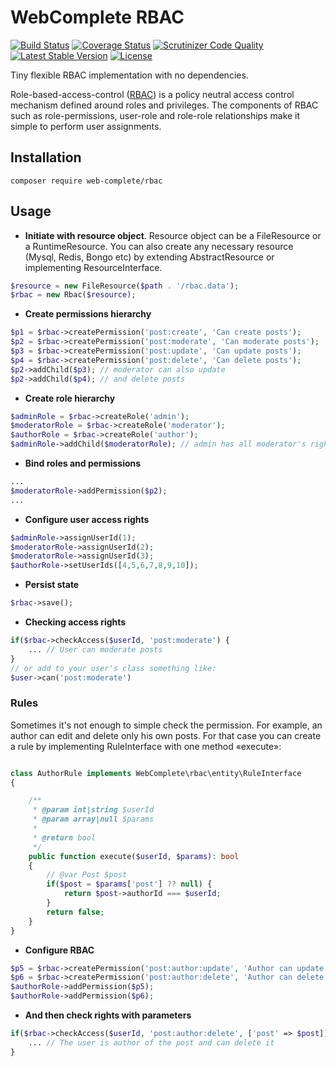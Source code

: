 # WebComplete RBAC

[![Build Status](https://travis-ci.org/web-complete/rbac.svg?branch=master)](https://travis-ci.org/web-complete/rbac)
[![Coverage Status](https://coveralls.io/repos/github/web-complete/rbac/badge.svg?branch=master)](https://coveralls.io/github/web-complete/rbac?branch=master)
[![Scrutinizer Code Quality](https://scrutinizer-ci.com/g/web-complete/rbac/badges/quality-score.png?b=master)](https://scrutinizer-ci.com/g/web-complete/rbac/?branch=master)
[![Latest Stable Version](https://poser.pugx.org/web-complete/rbac/version)](https://packagist.org/packages/web-complete/rbac)
[![License](https://poser.pugx.org/web-complete/rbac/license)](https://packagist.org/packages/web-complete/rbac)

Tiny flexible RBAC implementation with no dependencies.

Role-based-access-control ([RBAC](https://en.wikipedia.org/wiki/Role-based_access_control)) is a policy neutral access control mechanism defined around roles and privileges. The components of RBAC such as role-permissions, user-role and role-role relationships make it simple to perform user assignments.

## Installation

```
composer require web-complete/rbac
```

## Usage

- **Initiate with resource object**. Resource object can be a FileResource or a RuntimeResource. You can also create any necessary resource (Mysql, Redis, Bongo etc) by extending AbstractResource or implementing ResourceInterface.

```php
$resource = new FileResource($path . '/rbac.data');
$rbac = new Rbac($resource);
```

- **Create permissions hierarchy**

```php
$p1 = $rbac->createPermission('post:create', 'Can create posts');
$p2 = $rbac->createPermission('post:moderate', 'Can moderate posts');
$p3 = $rbac->createPermission('post:update', 'Can update posts');
$p4 = $rbac->createPermission('post:delete', 'Can delete posts');
$p2->addChild($p3); // moderator can also update
$p2->addChild($p4); // and delete posts
```

- **Create role hierarchy**

```php
$adminRole = $rbac->createRole('admin');
$moderatorRole = $rbac->createRole('moderator');
$authorRole = $rbac->createRole('author');
$adminRole->addChild($moderatorRole); // admin has all moderator's rights
```
- **Bind roles and permissions**

```php
...
$moderatorRole->addPermission($p2);
...
```

- **Configure user access rights**

```php
$adminRole->assignUserId(1);
$moderatorRole->assignUserId(2);
$moderatorRole->assignUserId(3);
$authorRole->setUserIds([4,5,6,7,8,9,10]);
```

- **Persist state**

```php
$rbac->save();
```

- **Checking access rights**

```php
if($rbac->checkAccess($userId, 'post:moderate') {
    ... // User can moderate posts
}
// or add to your user's class something like:
$user->can('post:moderate') 
```

### Rules

Sometimes it's not enough to simple check the permission. For example, an author can edit and delete only his own posts. 
For that case you can create a rule by implementing RuleInterface with one method «execute»:

```php

class AuthorRule implements WebComplete\rbac\entity\RuleInterface
{

    /**
     * @param int|string $userId
     * @param array|null $params
     *
     * @return bool
     */
    public function execute($userId, $params): bool
    {
        // @var Post $post
        if($post = $params['post'] ?? null) {
            return $post->authorId === $userId;
        }
        return false;
    }
}
```

- **Configure RBAC**

```php
$p5 = $rbac->createPermission('post:author:update', 'Author can update his posts');
$p6 = $rbac->createPermission('post:author:delete', 'Author can delete his posts');
$authorRole->addPermission($p5);
$authorRole->addPermission($p6);
```

- **And then check rights with parameters**

```php
if($rbac->checkAccess($userId, 'post:author:delete', ['post' => $post]) {
    ... // The user is author of the post and can delete it
}
```